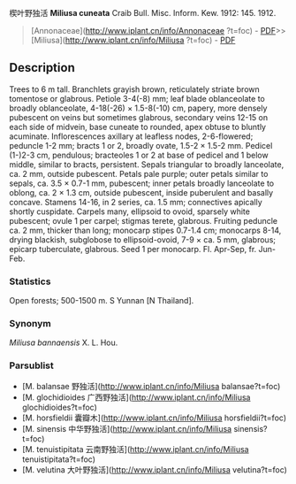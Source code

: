 楔叶野独活 **Miliusa cuneata** Craib Bull. Misc. Inform. Kew. 1912: 145. 1912.

> [Annonaceae](http://www.iplant.cn/info/Annonaceae ?t=foc) - [PDF](http://iplant.cn/foc/pdf/Annonaceae.pdf)>>[Miliusa](http://www.iplant.cn/info/Miliusa ?t=foc) - [PDF](http://www.iplant.cn/foc/pdf/Miliusa.pdf)

## Description

Trees to 6 m tall. Branchlets grayish brown, reticulately striate brown tomentose or glabrous. Petiole 3-4(-8) mm; leaf blade oblanceolate to broadly oblanceolate, 4-18(-26) × 1.5-8(-10) cm, papery, more densely pubescent on veins but sometimes glabrous, secondary veins 12-15 on each side of midvein, base cuneate to rounded, apex obtuse to bluntly acuminate. Inflorescences axillary at leafless nodes, 2-6-flowered; peduncle 1-2 mm; bracts 1 or 2, broadly ovate, 1.5-2 × 1.5-2 mm. Pedicel (1-)2-3 cm, pendulous; bracteoles 1 or 2 at base of pedicel and 1 below middle, similar to bracts, persistent. Sepals triangular to broadly lanceolate, ca. 2 mm, outside pubescent. Petals pale purple; outer petals similar to sepals, ca. 3.5 × 0.7-1 mm, pubescent; inner petals broadly lanceolate to oblong, ca. 2 × 1.3 cm, outside pubescent, inside puberulent and basally concave. Stamens 14-16, in 2 series, ca. 1.5 mm; connectives apically shortly cuspidate. Carpels many, ellipsoid to ovoid, sparsely white pubescent; ovule 1 per carpel; stigmas terete, glabrous. Fruiting peduncle ca. 2 mm, thicker than long; monocarp stipes 0.7-1.4 cm; monocarps 8-14, drying blackish, subglobose to ellipsoid-ovoid, 7-9 × ca. 5 mm, glabrous; epicarp tuberculate, glabrous. Seed 1 per monocarp. Fl. Apr-Sep, fr. Jun-Feb.

### Statistics
Open forests; 500-1500 m. S Yunnan [N Thailand].

### Synonym
*Miliusa bannaensis* X. L. Hou.

### Parsublist

* [M.  balansae  野独活](http://www.iplant.cn/info/Miliusa balansae?t=foc)
* [M.  glochidioides  广西野独活](http://www.iplant.cn/info/Miliusa glochidioides?t=foc)
* [M.  horsfieldii  囊瓣木](http://www.iplant.cn/info/Miliusa horsfieldii?t=foc)
* [M.  sinensis  中华野独活](http://www.iplant.cn/info/Miliusa sinensis?t=foc)
* [M.  tenuistipitata  云南野独活](http://www.iplant.cn/info/Miliusa tenuistipitata?t=foc)
* [M.  velutina  大叶野独活](http://www.iplant.cn/info/Miliusa velutina?t=foc)
